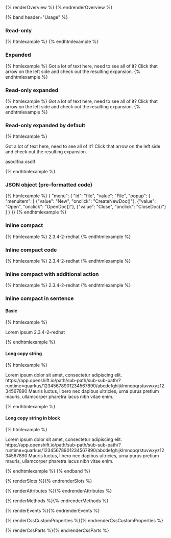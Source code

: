 {% renderOverview %}
  <pf-clipboard-copy value="This is editable"></pf-clipboard-copy>
{% endrenderOverview %}

{% band header="Usage" %}
  ### Read-only
  {% htmlexample %}
  <pf-clipboard-copy readonly value="This is read-only"></pf-clipboard-copy>
  {% endhtmlexample %}

  ### Expanded
  {% htmlexample %}
  <pf-clipboard-copy expandable>
    Got a lot of text here, need to see all of it?
    Click that arrow on the left side and check out the resulting expansion.
  </pf-clipboard-copy>
  {% endhtmlexample %}

  ### Read-only expanded
  {% htmlexample %}
  <pf-clipboard-copy expandable readonly>
    Got a lot of text here, need to see all of it?
    Click that arrow on the left side and check out the resulting expansion.
  </pf-clipboard-copy>
  {% endhtmlexample %}

  ### Read-only expanded by default
  {% htmlexample %}
  <pf-clipboard-copy expandable readonly expanded>
    <p>Got a lot of text here, need to see all of it? Click that arrow on the left side and check out the resulting expansion.</p>
    <p>asodifna osdif</p>
  </pf-clipboard-copy>
  {% endhtmlexample %}

  ### JSON object (pre-formatted code)
  {% htmlexample %}
  <pf-clipboard-copy code expandable expanded>
    { "menu": {
      "id": "file",
      "value": "File",
      "popup": {
        "menuitem": [
          {"value": "New", "onclick": "CreateNewDoc()"},
          {"value": "Open", "onclick": "OpenDoc()"},
          {"value": "Close", "onclick": "CloseDoc()"}
        ]
      }
    }}
  </pf-clipboard-copy>
  {% endhtmlexample %}

  ### Inline compact
  {% htmlexample %}
  <pf-clipboard-copy inline compact>2.3.4-2-redhat</pf-clipboard-copy>
  {% endhtmlexample %}

  ### Inline compact code
  {% htmlexample %}
  <pf-clipboard-copy inline compact code>2.3.4-2-redhat</pf-clipboard-copy>
  {% endhtmlexample %}

  ### Inline compact with additional action
  {% htmlexample %}
  <pf-clipboard-copy inline compact>2.3.4-2-redhat
    <pf-button slot="actions" label="Action" plain variant="primary">
      <pf-icon icon="play"></pf-icon>
    </pf-button>
  </pf-clipboard-copy>
  {% endhtmlexample %}

  ### Inline compact in sentence
  #### Basic
  {% htmlexample %}
  <p>Lorem ipsum <pf-clipboard-copy inline compact>2.3.4-2-redhat</pf-clipboard-copy></p>
  {% endhtmlexample %}

  #### Long copy string
  {% htmlexample %}
  <p>Lorem ipsum dolor sit amet, consectetur adipiscing elit. <pf-clipboard-copy inline compact>https://app.openshift.io/path/sub-path/sub-sub-path/?runtime=quarkus/12345678901234567890/abcdefghijklmnopqrstuvwxyz1234567890</pf-clipboard-copy> 
  Mauris luctus, libero nec dapibus ultricies, urna purus pretium mauris, 
  ullamcorper pharetra lacus nibh vitae enim.</p>
  {% endhtmlexample %}

  #### Long copy string in block
  {% htmlexample %}
  <p>Lorem ipsum dolor sit amet, consectetur adipiscing elit.
    <pf-clipboard-copy compact block>https://app.openshift.io/path/sub-path/sub-sub-path/?runtime=quarkus/12345678901234567890/abcdefghijklmnopqrstuvwxyz1234567890</pf-clipboard-copy> 
    Mauris luctus, libero nec dapibus ultricies, urna purus pretium mauris, 
    ullamcorper pharetra lacus nibh vitae enim.
  </p>
  {% endhtmlexample %}
{% endband %}

{% renderSlots %}{% endrenderSlots %}

{% renderAttributes %}{% endrenderAttributes %}

{% renderMethods %}{% endrenderMethods %}

{% renderEvents %}{% endrenderEvents %}

{% renderCssCustomProperties %}{% endrenderCssCustomProperties %}

{% renderCssParts %}{% endrenderCssParts %}
